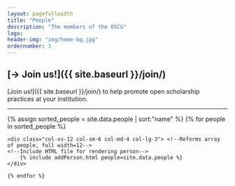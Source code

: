 ```yaml
---
layout: pagefullwidth
title: "People"
description: "The members of the OSCG"
logo:
header-img: "img/home-bg.jpg"
ordernumber: 3
---
```


<!--This file renders the people page. Normal markdown is used at the top and for headings. The actual people set is rendered using HTML to enable responsive rendering-->

## [-> Join us!]({{ site.baseurl }}/join/)
[Join us!]({{ site.baseurl }}/join/) to help promote open scholarship practices at your institution.

---



<html>

<div class="row">
	<!--Using LIQUID to code adding of people-->
	{% assign sorted_people = site.data.people | sort:"name" %}
	{% for people in sorted_people %} 

	<div class="col-xs-12 col-sm-6 col-md-4 col-lg-3"> <!--Reforms array of people, full width=12-->
	<!--Include HTML file for rendering person-->
		{% include addPerson.html people=site.data.people %}
	</div>

	{% endfor %}
</div>
</html>

